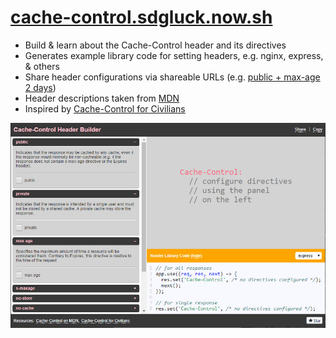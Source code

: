 <h1 style="border: 0;">
<strong>
<a href="https://cache-control.sdgluck.now.sh/">cache-control.sdgluck.now.sh</a>
</strong>
</h1>

- Build & learn about the Cache-Control header and its directives
- Generates example library code for setting headers, e.g. nginx, express, & others
- Share header configurations via shareable URLs (e.g. [public + max-age 2 days](https://cache-control.sdgluck.now.sh/?s=W3sibmFtZSI6InB1YmxpYyIsImFyZyI6bnVsbCwidGltZSI6InNlY3MifSx7Im5hbWUiOiJtYXgtYWdlIiwiYXJnIjoiMiIsInRpbWUiOiJkYXlzIn1d))
- Header descriptions taken from [MDN](https://developer.mozilla.org/en-US/docs/Web/HTTP/Headers/Cache-Control)
- Inspired by [Cache-Control for Civilians](https://csswizardry.com/2019/03/cache-control-for-civilians/)

<img src="https://raw.githubusercontent.com/sdgluck/cache-control/master/screenshot.jpg" />
